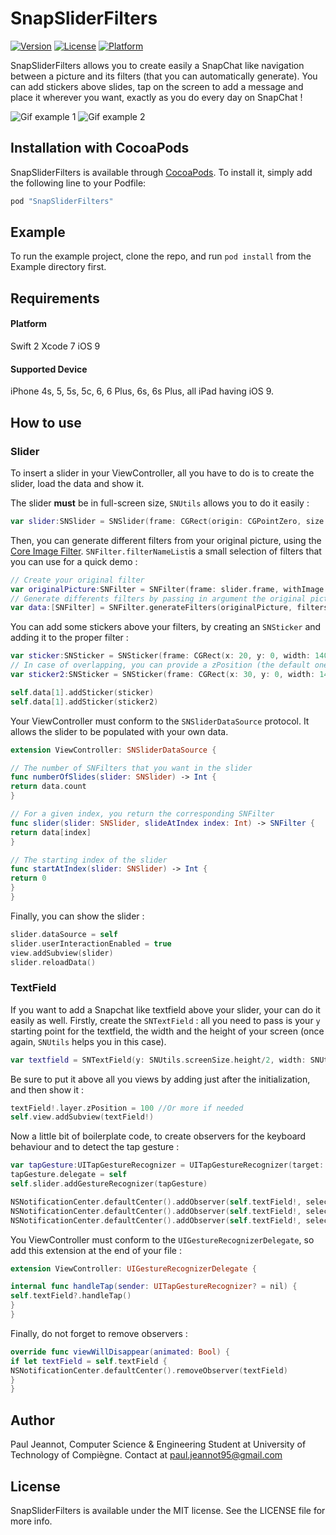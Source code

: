 # SnapSliderFilters

[![Version](https://img.shields.io/cocoapods/v/SnapSliderFilters.svg?style=flat)](http://cocoapods.org/pods/SnapSliderFilters)
[![License](https://img.shields.io/cocoapods/l/SnapSliderFilters.svg?style=flat)](http://cocoapods.org/pods/SnapSliderFilters)
[![Platform](https://img.shields.io/cocoapods/p/SnapSliderFilters.svg?style=flat)](http://cocoapods.org/pods/SnapSliderFilters)

SnapSliderFilters allows you to create easily a SnapChat like navigation between a picture and its filters (that you can automatically generate). You can add stickers above slides, tap on the screen to add a message and place it wherever you want, exactly as you do every day on SnapChat !

![Gif example 1](https://media.giphy.com/media/l0K4a2gNdOxrMH3Tq/giphy.gif)
![Gif example 2](https://media.giphy.com/media/26FxxUyEKHtLQHwrK/giphy.gif)

## Installation with CocoaPods

SnapSliderFilters is available through [CocoaPods](http://cocoapods.org). To install
it, simply add the following line to your Podfile:

```ruby
pod "SnapSliderFilters"
```

## Example

To run the example project, clone the repo, and run `pod install` from the Example directory first.

## Requirements

#### Platform

Swift 2
Xcode 7
iOS 9

#### Supported Device

iPhone 4s, 5, 5s, 5c, 6, 6 Plus, 6s, 6s Plus, all iPad having iOS 9.

## How to use

### Slider

To insert a slider in your ViewController, all you have to do is to create the slider, load the data and show it.

The slider **must** be in full-screen size, `SNUtils` allows you to do it easily :
```swift
var slider:SNSlider = SNSlider(frame: CGRect(origin: CGPointZero, size: SNUtils.screenSize))
```

Then, you can generate different filters from your original picture, using the [Core Image Filter](https://developer.apple.com/library/mac/documentation/GraphicsImaging/Reference/CoreImageFilterReference/). `SNFilter.filterNameList`is a small selection of filters that you can use for a quick demo :
```swift 
// Create your original filter
var originalPicture:SNFilter = SNFilter(frame: slider.frame, withImage: UIImage(named: "yourPicture")!)
// Generate differents filters by passing in argument the original picture and an array of filter's name
var data:[SNFilter] = SNFilter.generateFilters(originalPicture, filters: SNFilter.filterNameList)
```

You can add some stickers above your filters, by creating an `SNSticker` and adding it to the proper filter :
```swift
var sticker:SNSticker = SNSticker(frame: CGRect(x: 20, y: 0, width: 140, height: 140), image: UIImage(named: "stick")!)
// In case of overlapping, you can provide a zPosition (the default one is 0)
var sticker2:SNSticker = SNSticker(frame: CGRect(x: 30, y: 0, width: 140, height: 140), image: UIImage(named: "stick")!, atZPosition: 2))

self.data[1].addSticker(sticker)
self.data[1].addSticker(sticker2)
```

Your ViewController must conform to the `SNSliderDataSource` protocol. It allows the slider to be populated with your own data.

```swift
extension ViewController: SNSliderDataSource {

// The number of SNFilters that you want in the slider
func numberOfSlides(slider: SNSlider) -> Int {
return data.count
}

// For a given index, you return the corresponding SNFilter
func slider(slider: SNSlider, slideAtIndex index: Int) -> SNFilter {
return data[index]
}

// The starting index of the slider
func startAtIndex(slider: SNSlider) -> Int {
return 0
}
}
```

Finally, you can show the slider :

```swift 
slider.dataSource = self
slider.userInteractionEnabled = true
view.addSubview(slider)
slider.reloadData()
```

### TextField

If you want to add a Snapchat like textfield above your slider, your can do it easily as well. Firstly, create the `SNTextField` : all you need to pass is your `y` starting point for the textfield, the width and the height of your screen (once again, `SNUtils` helps you in this case).

```swift
var textfield = SNTextField(y: SNUtils.screenSize.height/2, width: SNUtils.screenSize.width, heightOfScreen: SNUtils.screenSize.height)
```

Be sure to put it above all you views by adding just after the initialization, and then show it :
```swift 
textField!.layer.zPosition = 100 //Or more if needed
self.view.addSubview(textField!)
```

Now a little bit of boilerplate code, to create observers for the keyboard behaviour and to detect the tap gesture :
```swift 
var tapGesture:UITapGestureRecognizer = UITapGestureRecognizer(target: self, action: #selector(ViewController.handleTap(_:)))
tapGesture.delegate = self
self.slider.addGestureRecognizer(tapGesture)

NSNotificationCenter.defaultCenter().addObserver(self.textField!, selector: #selector(SNTextField.keyboardWillShow(_:)), name: UIKeyboardWillShowNotification, object: nil)
NSNotificationCenter.defaultCenter().addObserver(self.textField!, selector: #selector(SNTextField.keyboardWillHide(_:)), name: UIKeyboardWillHideNotification, object: nil)
NSNotificationCenter.defaultCenter().addObserver(self.textField!, selector: #selector(SNTextField.keyboardTypeChanged(_:)), name: UIKeyboardDidShowNotification, object: nil)
```

You ViewController must conform to the `UIGestureRecognizerDelegate`, so add this extension at the end of your file :

```swift 
extension ViewController: UIGestureRecognizerDelegate {

internal func handleTap(sender: UITapGestureRecognizer? = nil) {
self.textField?.handleTap()
}
}
```

Finally, do not forget to remove observers :
```swift
override func viewWillDisappear(animated: Bool) {
if let textField = self.textField {
NSNotificationCenter.defaultCenter().removeObserver(textField)
}
}
```

## Author

Paul Jeannot, Computer Science & Engineering Student at University of Technology of Compiègne. 
Contact at paul.jeannot95@gmail.com

## License

SnapSliderFilters is available under the MIT license. See the LICENSE file for more info.
